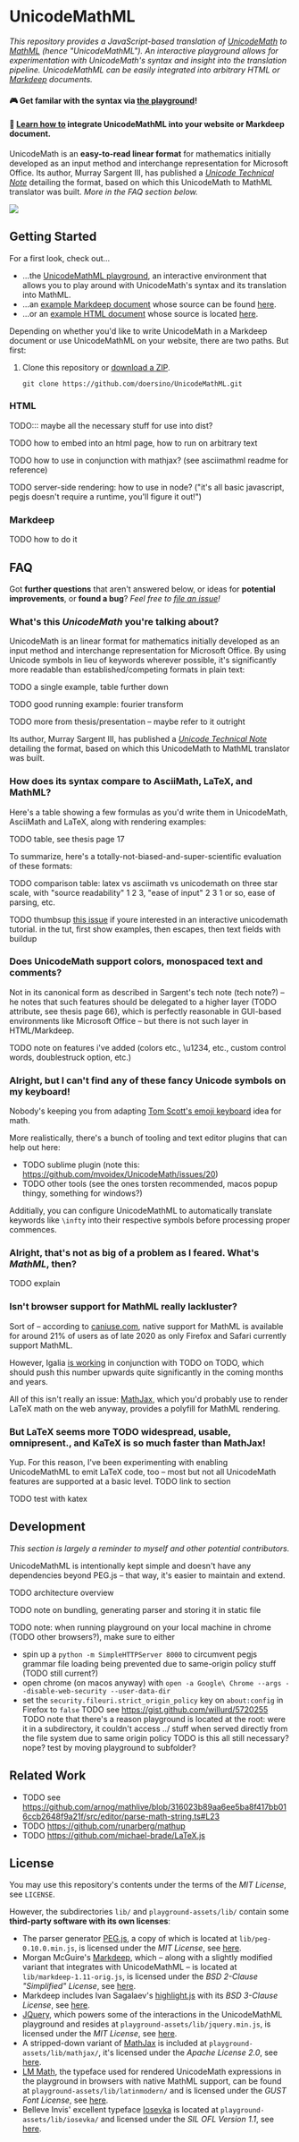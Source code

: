 # UnicodeMathML

*This repository provides a JavaScript-based translation of [UnicodeMath](https://www.unicode.org/notes/tn28/) to [MathML](https://developer.mozilla.org/en-US/docs/Web/MathML) (hence "UnicodeMathML"). An interactive playground allows for experimentation with UnicodeMath's syntax and insight into the translation pipeline. UnicodeMathML can be easily integrated into arbitrary HTML or [Markdeep](https://casual-effects.com/markdeep/) documents.*

#### 🎮 Get familar with the syntax via [the playground](https://doersino.github.io/UnicodeMathML/playground.html)!

#### 📑 [Learn how to](#getting-started) integrate UnicodeMathML into your website or Markdeep document.

UnicodeMath is an **easy-to-read linear format** for mathematics initially developed as an input method and interchange representation for Microsoft Office. Its author, Murray Sargent III, has published a [*Unicode Technical Note*](https://www.unicode.org/notes/tn28/) detailing the format, based on which this UnicodeMath to MathML translator was built. *More in the FAQ section below.*

![](screenshot.png)


## Getting Started

For a first look, check out...

* ...the [UnicodeMathML playground](), an interactive environment that allows you to play around with UnicodeMath's syntax and its translation into MathML.
* ...an [example Markdeep document](https://doersino.github.io/UnicodeMathML/markdeep-integration/markdeep.md.html) whose source can be found [here](https://github.com/doersino/UnicodeMathML/blob/master/markdeep-integration/markdeep.md.html).
* ...or an [example HTML document](https://doersino.github.io/UnicodeMathML/markdeep-integration/html.html) whose source is located [here](https://github.com/doersino/UnicodeMathML/blob/master/markdeep-integration/html.html).

Depending on whether you'd like to write UnicodeMath in a Markdeep document or use UnicodeMathML on your website, there are two paths. But first:

1. Clone this repository or [download a ZIP](https://github.com/doersino/UnicodeMathML/archive/master.zip).

    ```
    git clone https://github.com/doersino/UnicodeMathML.git
    ```

### HTML

TODO::: maybe all the necessary stuff for use into dist?

TODO how to embed into an html page, how to run on arbitrary text

TODO how to use in conjunction with mathjax? (see asciimathml readme for reference)

TODO server-side rendering: how to use in node? ("it's all basic javascript, pegjs doesn't require a runtime, you'll figure it out!")

### Markdeep

TODO how to do it


## FAQ

Got **further questions** that aren't answered below, or ideas for **potential improvements**, or **found a bug**? *Feel free to [file an issue](https://github.com/doersino/UnicodeMathML/issues)!*


### What's this *UnicodeMath* you're talking about?

UnicodeMath is an linear format for mathematics initially developed as an input method and interchange representation for Microsoft Office. By using Unicode symbols in lieu of keywords wherever possible, it's significantly more readable than established/competing formats in plain text:

TODO a single example, table further down

TODO good running example: fourier transform

TODO more from thesis/presentation – maybe refer to it outright

Its author, Murray Sargent III, has published a [*Unicode Technical Note*](https://www.unicode.org/notes/tn28/) detailing the format, based on which this UnicodeMath to MathML translator was built.


### How does its syntax compare to AsciiMath, LaTeX, and MathML?

Here's a table showing a few formulas as you'd write them in UnicodeMath, AsciiMath and LaTeX, along with rendering examples:

TODO table, see thesis page 17

To summarize, here's a totally-not-biased-and-super-scientific evaluation of these formats:

TODO comparison table: latex vs asciimath vs unicodemath on three star scale, with "source readability" 1 2 3, "ease of input" 2 3 1 or so, ease of parsing, etc.

TODO thumbsup [this issue](...) if youre interested in an interactive unicodemath tutorial. in the tut, first show examples, then escapes, then text fields with buildup


### Does UnicodeMath support colors, monospaced text and comments?

Not in its canonical form as described in Sargent's tech note (tech note?) – he notes that such features should be delegated to a higher layer (TODO attribute, see thesis page 66), which is perfectly reasonable in GUI-based environments like Microsoft Office – but there is not such layer in HTML/Markdeep.

TODO note on features i've added (colors etc., \u1234, etc., custom control words, doublestruck option, etc.)


### Alright, but I can't find any of these fancy Unicode symbols on my keyboard!

Nobody's keeping you from adapting [Tom Scott's emoji keyboard](https://www.youtube.com/watch?v=lIFE7h3m40U) idea for math.

More realistically, there's a bunch of tooling and text editor plugins that can help out here:

* TODO sublime plugin (note this: https://github.com/mvoidex/UnicodeMath/issues/20)
* TODO other tools (see the ones torsten recommended, macos popup thingy, something for windows?)

Additially, you can configure UnicodeMathML to automatically translate keywords like `\infty` into their respective symbols before processing proper commences.


### Alright, that's not as big of a problem as I feared. What's *MathML*, then?

TODO explain


### Isn't browser support for MathML really lackluster?

Sort of – according to [caniuse.com](https://caniuse.com/#search=mathml), native support for MathML is available for around 21% of users as of late 2020 as only Firefox and Safari currently support MathML.

However, Igalia [is working]() in conjunction with TODO on TODO, which should push this number upwards quite significantly in the coming months and years.

All of this isn't really an issue: [MathJax](TODO), which you'd probably use to render LaTeX math on the web anyway, provides a polyfill for MathML rendering.


### But LaTeX seems more TODO widespread, usable, omnipresent., and KaTeX is so much faster than MathJax!

Yup. For this reason, I've been experimenting with enabling UnicodeMathML to emit LaTeX code, too – most but not all UnicodeMath features are supported at a basic level. TODO link to section

TODO test with katex


## Development

*This section is largely a reminder to myself and other potential contributors.*

UnicodeMathML is intentionally kept simple and doesn't have any dependencies beyond PEG.js – that way, it's easier to maintain and extend.

TODO architecture overview

TODO note on bundling, generating parser and storing it in static file

TODO note: when running playground on your local machine in chrome (TODO other browsers?), make sure to either
* spin up a `python -m SimpleHTTPServer 8000` to circumvent pegjs grammar file loading being prevented due to same-origin policy stuff (TODO still current?)
* open chrome (on macos anyway) with `open -a Google\ Chrome --args --disable-web-security --user-data-dir`
* set the `security.fileuri.strict_origin_policy` key on `about:config` in Firefox to `false`
TODO see https://gist.github.com/willurd/5720255
TODO note that there's a reason playground is located at the root: were it in a subdirectory, it couldn't access ../ stuff when served directly from the file system due to same origin policy
TODO is this all still necessary? nope? test by moving playground to subfolder?


## Related Work

* TODO see https://github.com/arnog/mathlive/blob/316023b89aa6ee5ba8f417bb016ccb2648f9a21f/src/editor/parse-math-string.ts#L23
* TODO https://github.com/runarberg/mathup
* TODO https://github.com/michael-brade/LaTeX.js


## License

You may use this repository's contents under the terms of the *MIT License*, see `LICENSE`.

However, the subdirectories `lib/` and `playground-assets/lib/` contain some **third-party software with its own licenses**:

* The parser generator [PEG.js](https://github.com/pegjs/pegjs), a copy of which is located at `lib/peg-0.10.0.min.js`, is licensed under the *MIT License*, see [here](https://github.com/pegjs/pegjs/blob/master/LICENSE).
* Morgan McGuire's [Markdeep](https://casual-effects.com/markdeep/), which – along with a slightly modified variant that integrates with UnicodeMathML – is located at `lib/markdeep-1.11-orig.js`, is licensed under the *BSD 2-Clause "Simplified" License*, see [here](https://casual-effects.com/markdeep/#license).
* Markdeep includes Ivan Sagalaev's [highlight.js](https://highlightjs.org) with its *BSD 3-Clause License*, see [here](https://github.com/highlightjs/highlight.js/blob/master/LICENSE).
* [JQuery](https://jquery.com), which powers some of the interactions in the UnicodeMathML playground and resides at `playground-assets/lib/jquery.min.js`, is licensed under the *MIT License*, see [here](https://jquery.org/license/).
* A stripped-down variant of [MathJax](https://www.mathjax.org) is included at `playground-assets/lib/mathjax/`, it's licensed under the *Apache License 2.0*, see [here](https://github.com/mathjax/MathJax/blob/master/LICENSE).
* [LM Math](http://www.gust.org.pl/projects/e-foundry/lm-math/download/index_html), the typeface used for rendered UnicodeMath expressions in the playground in browsers with native MathML support, can be found at `playground-assets/lib/latinmodern/` and is licensed under the *GUST Font License*, see [here](http://www.gust.org.pl/projects/e-foundry/licenses/GUST-FONT-LICENSE.txt/view).
* Belleve Invis' excellent typeface [Iosevka](https://github.com/be5invis/Iosevka) is located at `playground-assets/lib/iosevka/` and licensed under the *SIL OFL Version 1.1*, see [here](https://github.com/be5invis/Iosevka/blob/master/LICENSE.md).
